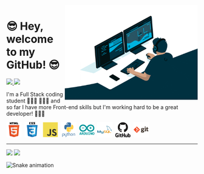 <img src = "giphy.gif" width = "350px" height = "250px" align = "right">

# 😎 Hey, welcome to my GitHub! 😎

<div>
 <a href = "https://www.linkedin.com/in/lucas-de-morais-pereira" target="_blank">
  <img src="https://img.shields.io/badge/LinkedIn-0077B5?style=for-the-badge&logo=linkedin&logoColor=white" target="_blank">
 </a>
 <a href = "https://www.instagram.com/pereiraldm/" target="_blank">
  <img src="https://img.shields.io/badge/Instagram-E4405F?style=for-the-badge&logo=instagram&logoColor=white" target="_blank">
 </a>
</div>

I'm a Full Stack coding student 👨🏻‍🎓 👨🏻‍💻 and so far I have more Front-end skills but I'm working hard to be a great developer! 💪🏻🧠

<div>
  <img src="https://github.com/devicons/devicon/blob/master/icons/html5/html5-original-wordmark.svg" title="HTML5" alt="HTML5" width="40" height="40"/>&nbsp;
  <img src="https://github.com/devicons/devicon/blob/master/icons/css3/css3-original-wordmark.svg" title="CSS3" alt="CSS3" width="40" height="40"/>&nbsp;
  <img src="https://github.com/devicons/devicon/blob/master/icons/javascript/javascript-original.svg" title="JavaScript" alt="JavaScrip" width="40" height="40"/>&nbsp;
  <img src="https://github.com/devicons/devicon/blob/master/icons/python/python-original-wordmark.svg" title="Python" alt="Python" width="40" height="40"/>&nbsp;
  <img src="https://github.com/devicons/devicon/blob/master/icons/arduino/arduino-original-wordmark.svg" title="Arduino" alt="Arduino" width="40" height="40"/>&nbsp;
  <img src="https://github.com/devicons/devicon/blob/master/icons/mysql/mysql-original-wordmark.svg" title="MySQL" alt="MyQSL" width="40" height="40"/>&nbsp;
  <img src="https://github.com/devicons/devicon/blob/master/icons/github/github-original-wordmark.svg" title="GitHub" alt="GitHub" width="40" height="40"/>&nbsp;
  <img src="https://github.com/devicons/devicon/blob/master/icons/git/git-original-wordmark.svg" title="GIT" alt="GIT" width="40" height="40"/>&nbsp;
</div>
 
 ---
 
 <div align="left">
   <img height = "170em" src="https://github-readme-stats.vercel.app/api/top-langs/?username=pereiraldm&layout=compact&show_icons=true&theme=highcontrast&count_private=true"/>
   <img height = "170em" src="https://github-readme-stats.vercel.app/api?username=pereiraldm&layout=compact&show_icons=true&theme=highcontrast&count_private=true"/>
 
  ![Snake animation](https://github.com/pereiraldm/pereiraldm/blob/output/github-contribution-grid-snake.svg)
 
</div>
